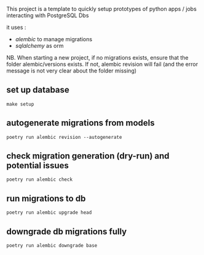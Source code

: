 
This project is a template to quickly setup prototypes of python apps / jobs interacting with PostgreSQL Dbs

it uses : 

- *alembic* to manage migrations
- *sqlalchemy* as orm



NB. When starting a new project, if no migrations exists, ensure that the folder alembic/versions exists.
If not, alembic revision will fail (and the error message is not very clear about the folder missing)



## set up database

    make setup

## autogenerate migrations from models

    poetry run alembic revision --autogenerate

## check migration generation (dry-run) and potential issues

    poetry run alembic check

## run migrations to db

    poetry run alembic upgrade head

## downgrade db migrations fully

    poetry run alembic downgrade base


